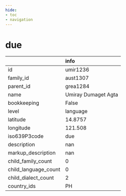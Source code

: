 ```yaml
---
hide:
- toc
- navigation
---
```

# due
|                      | info                |
|:---------------------|:--------------------|
| id                   | umir1236            |
| family_id            | aust1307            |
| parent_id            | grea1284            |
| name                 | Umiray Dumaget Agta |
| bookkeeping          | False               |
| level                | language            |
| latitude             | 14.8757             |
| longitude            | 121.508             |
| iso639P3code         | due                 |
| description          | nan                 |
| markup_description   | nan                 |
| child_family_count   | 0                   |
| child_language_count | 0                   |
| child_dialect_count  | 2                   |
| country_ids          | PH                  |